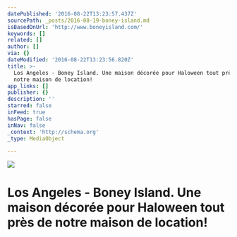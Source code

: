 ```yaml
---
datePublished: '2016-08-22T13:23:57.437Z'
sourcePath: _posts/2016-08-19-boney-island.md
isBasedOnUrl: 'http://www.boneyisland.com/'
keywords: []
related: []
author: []
via: {}
dateModified: '2016-08-22T13:23:56.820Z'
title: >-
  Los Angeles - Boney Island. Une maison décorée pour Haloween tout près de
  notre maison de location!
app_links: []
publisher: {}
description: ''
starred: false
inFeed: true
hasPage: false
inNav: false
_context: 'http://schema.org'
_type: MediaObject

---
```

![](https://the-grid-user-content.s3-us-west-2.amazonaws.com/f8b12c5b-f205-4d7c-9265-d55fe7021f71.jpg)

# Los Angeles - Boney Island. Une maison décorée pour Haloween tout près de notre maison de location!